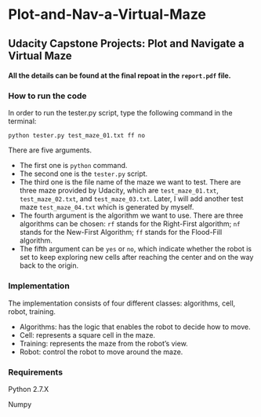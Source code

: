 # Plot-and-Nav-a-Virtual-Maze
## Udacity Capstone Projects: Plot and Navigate a Virtual Maze

#### All the details can be found at the final repoat in the ``report.pdf`` file. 

### How to run the code
In order to run the tester.py script, type the following command in the terminal:

```
python tester.py test_maze_01.txt ff no
```

There are five arguments. 

* The first one is ``python`` command. 
* The second one is the ``tester.py`` script. 
* The third one is the file name of the maze we want to test. There are three maze provided by Udacity, which are ``test_maze_01.txt``, ``test_maze_02.txt``, and ``test_maze_03.txt``. Later, I will add another test maze ``test_maze_04.txt`` which is generated by myself. 
* The fourth argument is the algorithm we want to use. There are three algorithms can be chosen: ``rf`` stands for the Right-First algorithm; ``nf`` stands for the New-First Algorithm; ``ff`` stands for the Flood-Fill algorithm. 
* The fifth argument can be ``yes`` or ``no``, which indicate whether the robot is set to keep exploring new cells after reaching the center and on the way back to the origin. 


### Implementation

The implementation consists of four different classes: algorithms, cell, robot, training. 

* Algorithms: has the logic that enables the robot to decide how to move.
* Cell: represents a square cell in the maze.
* Training: represents the maze from the robot’s view.
* Robot: control the robot to move around the maze.


### Requirements

Python 2.7.X

Numpy
